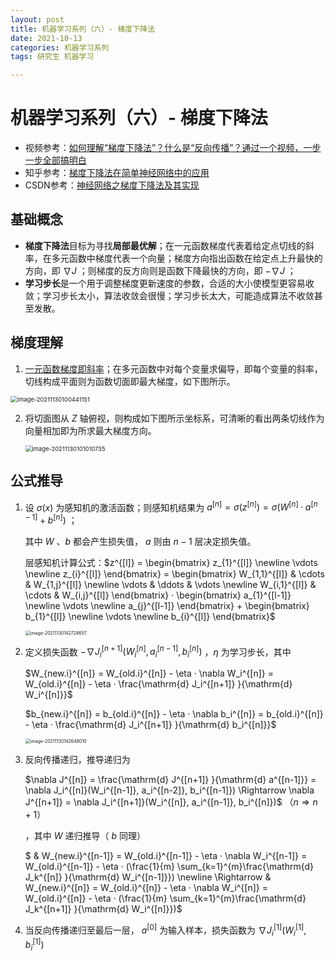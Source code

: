 ```yaml
---
layout: post
title: 机器学习系列（六）- 梯度下降法
date: 2021-10-13
categories: 机器学习系列
tags: 研究生 机器学习

---
```


# 机器学习系列（六）- 梯度下降法

- 视频参考：[如何理解“梯度下降法”？什么是“反向传播”？通过一个视频，一步一步全部搞明白](https://www.bilibili.com/video/BV1Zg411T71b)
- 知乎参考：[梯度下降法在简单神经网络中的应用](https://zhuanlan.zhihu.com/p/269615620)
- CSDN参考：[神经网络之梯度下降法及其实现](https://blog.csdn.net/nanhuaibeian/article/details/100184893)

## 基础概念

- <span id="gradient">**梯度下降法**目标为寻找**局部最优解**；在一元函数梯度代表着给定点切线的斜率，在多元函数中梯度代表一个向量；梯度方向指出函数在给定点上升最快的方向，即 $\nabla J$ ；则梯度的反方向则是函数下降最快的方向，即 $-\nabla J$ ；</span>
- **学习步长**是一个用于调整梯度更新速度的参数，合适的大小使模型更容易收敛；学习步长太小，算法收敛会很慢；学习步长太大，可能造成算法不收敛甚至发散。

## 梯度理解

1. <a href="#gradient">一元函数梯度即斜率</a>；在多元函数中对每个变量求偏导，即每个变量的斜率，切线构成平面则为函数切面即最大梯度，如下图所示。

<img src="http://markdown.zzzbook.cn/image-20211130100441151.png" alt="image-20211130100441151" style="zoom:67%;" />

2. 将切面图从 $Z$ 轴俯视，则构成如下图所示坐标系，可清晰的看出两条切线作为向量相加即为所求最大梯度方向。

   <img src="http://markdown.zzzbook.cn/image-20211130101010735.png" alt="image-20211130101010735" style="zoom:67%;" />

## 公式推导

1. 设 $\sigma(x)$ 为感知机的激活函数；则感知机结果为 $a^{[n]}=\sigma(z^{[n]})=\sigma(W^{[n]}·a^{[n-1]}+b^{[n]})$ ；

   其中 $W$ 、$b$ 都会产生损失值， $a$ 则由 $n-1$ 层决定损失值。
   
   层感知机计算公式：$z^{[l]} = \begin{bmatrix} z_{1}^{[l]} \newline \vdots \newline z_{i}^{[l]} \end{bmatrix} = \begin{bmatrix} W_{1,1}^{[l]} & \cdots & W_{1,j}^{[l]} \newline \vdots & \ddots & \vdots \newline W_{i,1}^{[l]} & \cdots & W_{i,j}^{[l]} \end{bmatrix} · \begin{bmatrix} a_{1}^{[l-1]} \newline \vdots \newline a_{j}^{[l-1]} \end{bmatrix} + \begin{bmatrix} b_{1}^{[l]} \newline \vdots \newline b_{i}^{[l]} \end{bmatrix}$ 
   
   <img src="http://markdown.zzzbook.cn/image-20211130142728657.png" alt="image-20211130142728657" style="zoom:50%;" />
   
2. 定义损失函数 $-\nabla J_i^{[n+1]}(W_i^{[n]}, a_i^{[n-1]}, b_i^{[n]})$ ，$\eta$ 为学习步长，其中 

   $W_{new.i}^{[n]} = W_{old.i}^{[n]} - \eta · \nabla W_i^{[n]} = W_{old.i}^{[n]} - \eta · \frac{\mathrm{d} J_i^{[n+1]} }{\mathrm{d} W_i^{[n]}}$ 

   $b_{new.i}^{[n]} = b_{old.i}^{[n]} - \eta · \nabla b_i^{[n]} = b_{old.i}^{[n]} - \eta · \frac{\mathrm{d} J_i^{[n+1]} }{\mathrm{d} b_i^{[n]}}$ 

   <img src="http://markdown.zzzbook.cn/image-20211130142648010.png" alt="image-20211130142648010" style="zoom:50%;" />

3. 反向传播递归，推导递归为

    $\nabla J^{[n]} = \frac{\mathrm{d} J^{[n+1]} }{\mathrm{d} a^{[n-1]}} = \nabla J_i^{[n]}(W_i^{[n-1]}, a_i^{[n-2]}, b_i^{[n-1]}) \Rightarrow \nabla J^{[n+1]} = \nabla J_i^{[n+1]}(W_i^{[n]}, a_i^{[n-1]}, b_i^{[n]})$ （$n \Rightarrow n+1$）

   ，其中 $W$ 递归推导（ $b$ 同理）

   $ & W_{new.i}^{[n-1]} = W_{old.i}^{[n-1]} - \eta · \nabla W_i^{[n-1]} = W_{old.i}^{[n-1]} - \eta · (\frac{1}{m} \sum_{k=1}^{m}\frac{\mathrm{d} J_k^{[n]} }{\mathrm{d} W_i^{[n-1]}}) \newline \Rightarrow & W_{new.i}^{[n]} = W_{old.i}^{[n]} - \eta · \nabla W_i^{[n]} = W_{old.i}^{[n]} - \eta · (\frac{1}{m} \sum_{k=1}^{m}\frac{\mathrm{d} J_k^{[n+1]} }{\mathrm{d} W_i^{[n]}})$ 

4. 当反向传播递归至最后一层， $a^{[0]}$ 为输入样本，损失函数为 $\nabla J^{[1]}_i(W^{[1]}_i, b^{[1]}_i)$ 
